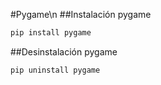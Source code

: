 #Pygame\n
##Instalación pygame
```python
pip install pygame
```
##Desinstalación pygame
```python
pip uninstall pygame
```

